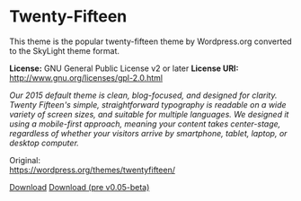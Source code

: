 # Twenty-Fifteen

This theme is the popular twenty-fifteen theme by Wordpress.org converted to the SkyLight theme format.

**License:** GNU General Public License v2 or later
**License URI:** <http://www.gnu.org/licenses/gpl-2.0.html>

_Our 2015 default theme is clean, blog-focused, and designed for clarity. Twenty Fifteen's simple, straightforward typography is readable on a wide variety of screen sizes, and suitable for multiple languages. We designed it using a mobile-first approach, meaning your content takes center-stage, regardless of whether your visitors arrive by smartphone, tablet, laptop, or desktop computer._

Original:  
<https://wordpress.org/themes/twentyfifteen/>

[Download](https://downgit.github.io/#/home?url=https://github.com/RobinBoers/SkyLight-themelibrary/tree/master/Twenty-Fifteen&rootDirectory=false)
[Download (pre v0.05-beta)](twenty-fifteen2.zip)
